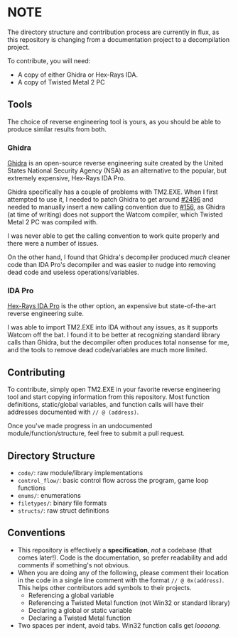 # NOTE

The directory structure and contribution process are currently in flux, as this repository is
changing from a documentation project to a decompilation project.

To contribute, you will need:

- A copy of either Ghidra or Hex-Rays IDA.
- A copy of Twisted Metal 2 PC

## Tools

The choice of reverse engineering tool is yours, as you should be able to produce similar results from both.

### Ghidra

[Ghidra](https://ghidra-sre.org/) is an open-source reverse engineering suite created by the
United States National Security Agency (NSA) as an alternative to the popular, but
extremely expensive, Hex-Rays IDA Pro.

Ghidra specifically has a couple of problems with TM2.EXE. When I first attempted to use it,
I needed to patch Ghidra to get around [#2496](https://github.com/NationalSecurityAgency/ghidra/issues/2496)
and needed to manually insert a new calling convention due to [#156](https://github.com/NationalSecurityAgency/ghidra/issues/156),
as Ghidra (at time of writing) does not support the Watcom compiler, which Twisted Metal 2 PC
was compiled with.

I was never able to get the calling convention to work quite properly and there were a number of issues.

On the other hand, I found that Ghidra's decompiler produced *much* cleaner code than IDA Pro's decompiler
and was easier to nudge into removing dead code and useless operations/variables.

### IDA Pro

[Hex-Rays IDA Pro](https://www.hex-rays.com/ida-pro/) is the other option, an expensive but state-of-the-art 
reverse engineering suite.

I was able to import TM2.EXE into IDA without any issues, as it supports Watcom off the bat. I found it to be
better at recognizing standard library calls than Ghidra, but the decompiler often produces total nonsense for me,
and the tools to remove dead code/variables are much more limited.

## Contributing

To contribute, simply open TM2.EXE in your favorite reverse engineering tool and
start copying information from this repository. Most function definitions, static/global
variables, and function calls will have their addresses documented with `// @ (address)`.

Once you've made progress in an undocumented module/function/structure, feel free to submit
a pull request.

## Directory Structure

 - `code/`: raw module/library implementations
 - `control_flow/`: basic control flow across the program, game loop functions
 - `enums/`: enumerations
 - `filetypes/`: binary file formats
 - `structs/`: raw struct definitions
 
## Conventions

 - This repository is effectively a **specification**, *not* a codebase (that comes later!).
   Code is the documentation, so prefer readability and add comments if something's not obvious.
 - When you are doing any of the following, please comment their location 
   in the code in a single line comment with the format `// @ 0x(address)`.
   This helps other contributors add symbols to their projects.
   - Referencing a global variable
   - Referencing a Twisted Metal function (not Win32 or standard library)
   - Declaring a global or static variable
   - Declaring a Twisted Metal function
 - Two spaces per indent, avoid tabs. Win32 function calls get *loooong*.